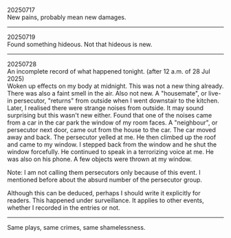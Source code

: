20250717\
New pains, probably mean new damages.

---

20250719\
Found something hideous. Not that hideous is new.

---

20250728\
An incomplete record of what happened tonight. (after 12 a.m. of 28 Jul 2025)\
Woken up effects on my body at midnight. This was not a new thing already. There was also a faint smell in the air. Also not new. A "housemate", or live-in persecutor, "returns" from outside when I went downstair to the kitchen. Later, I realised there were strange noises from outside. It may sound surprising but this wasn't new either. Found that one of the noises came from a car in the car park the window of my room faces. A "neighbour", or persecutor next door, came out from the house to the car. The car moved away and back. The persecutor yelled at me. He then climbed up the roof and came to my window. I stepped back from the window and he shut the window forcefully. He continued to speak in a terrorizing voice at me. He was also on his phone. A few objects were thrown at my window.

Note: I am not calling them persecutors only because of this event. I mentioned before about the absurd number of the persecutor group.

Although this can be deduced, perhaps I should write it explicitly for readers. This happened under surveillance. It applies to other events, whether I recorded in the entries or not.

---

Same plays, same crimes, same shamelessness.

